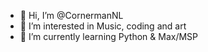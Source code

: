 - 👋 Hi, I’m @CornermanNL
- 👀 I’m interested in Music, coding and art
- 🌱 I’m currently learning Python & Max/MSP



<!---
CornermanNL/CornermanNL is a ✨ special ✨ repository because its `README.md` (this file) appears on your GitHub profile.
You can click the Preview link to take a look at your changes.
--->
